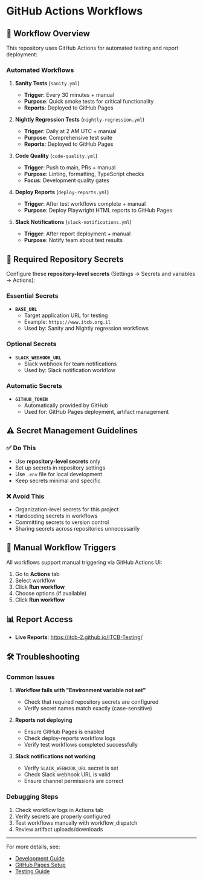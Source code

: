 # GitHub Actions Workflows

## 🚀 Workflow Overview

This repository uses GitHub Actions for automated testing and report deployment:

### **Automated Workflows**

1. **Sanity Tests** (`sanity.yml`)
   - **Trigger**: Every 30 minutes + manual
   - **Purpose**: Quick smoke tests for critical functionality
   - **Reports**: Deployed to GitHub Pages

2. **Nightly Regression Tests** (`nightly-regression.yml`)
   - **Trigger**: Daily at 2 AM UTC + manual
   - **Purpose**: Comprehensive test suite
   - **Reports**: Deployed to GitHub Pages

3. **Code Quality** (`code-quality.yml`)
   - **Trigger**: Push to main, PRs + manual
   - **Purpose**: Linting, formatting, TypeScript checks
   - **Focus**: Development quality gates

4. **Deploy Reports** (`deploy-reports.yml`)
   - **Trigger**: After test workflows complete + manual
   - **Purpose**: Deploy Playwright HTML reports to GitHub Pages

5. **Slack Notifications** (`slack-notifications.yml`)
   - **Trigger**: After report deployment + manual
   - **Purpose**: Notify team about test results

## 🔐 Required Repository Secrets

Configure these **repository-level secrets** (Settings → Secrets and variables → Actions):

### **Essential Secrets**

- **`BASE_URL`**
  - Target application URL for testing
  - Example: `https://www.itcb.org.il`
  - Used by: Sanity and Nightly regression workflows

### **Optional Secrets**

- **`SLACK_WEBHOOK_URL`**
  - Slack webhook for team notifications
  - Used by: Slack notification workflow

### **Automatic Secrets**

- **`GITHUB_TOKEN`**
  - Automatically provided by GitHub
  - Used for: GitHub Pages deployment, artifact management

## ⚠️ Secret Management Guidelines

### **✅ Do This**

- Use **repository-level secrets** only
- Set up secrets in repository settings
- Use `.env` file for local development
- Keep secrets minimal and specific

### **❌ Avoid This**

- Organization-level secrets for this project
- Hardcoding secrets in workflows
- Committing secrets to version control
- Sharing secrets across repositories unnecessarily

## 🔧 Manual Workflow Triggers

All workflows support manual triggering via GitHub Actions UI:

1. Go to **Actions** tab
2. Select workflow
3. Click **Run workflow**
4. Choose options (if available)
5. Click **Run workflow**

## 📊 Report Access

- **Live Reports**: https://itcb-2.github.io/ITCB-Testing/

## 🛠 Troubleshooting

### **Common Issues**

1. **Workflow fails with "Environment variable not set"**
   - Check that required repository secrets are configured
   - Verify secret names match exactly (case-sensitive)

2. **Reports not deploying**
   - Ensure GitHub Pages is enabled
   - Check deploy-reports workflow logs
   - Verify test workflows completed successfully

3. **Slack notifications not working**
   - Verify `SLACK_WEBHOOK_URL` secret is set
   - Check Slack webhook URL is valid
   - Ensure channel permissions are correct

### **Debugging Steps**

1. Check workflow logs in Actions tab
2. Verify secrets are properly configured
3. Test workflows manually with workflow_dispatch
4. Review artifact uploads/downloads

---

For more details, see:

- [Development Guide](../docs/DEVELOPMENT.md)
- [GitHub Pages Setup](../docs/GITHUB_PAGES_SETUP.md)
- [Testing Guide](../docs/TESTING.md)
